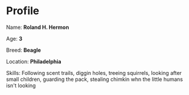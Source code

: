 # Profile

Name: **Roland H. Hermon**

Age: **3**

Breed: **Beagle**

Location: **Philadelphia**

Skills: Following scent trails, diggin holes, treeing squirrels, looking after small children,
guarding the pack, stealing chimkin whn the little humans isn't looking

